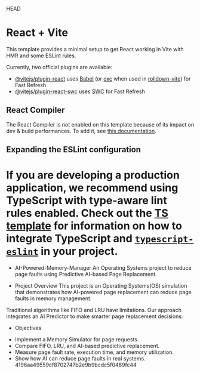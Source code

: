 HEAD
# React + Vite

This template provides a minimal setup to get React working in Vite with HMR and some ESLint rules.

Currently, two official plugins are available:

- [@vitejs/plugin-react](https://github.com/vitejs/vite-plugin-react/blob/main/packages/plugin-react) uses [Babel](https://babeljs.io/) (or [oxc](https://oxc.rs) when used in [rolldown-vite](https://vite.dev/guide/rolldown)) for Fast Refresh
- [@vitejs/plugin-react-swc](https://github.com/vitejs/vite-plugin-react/blob/main/packages/plugin-react-swc) uses [SWC](https://swc.rs/) for Fast Refresh

## React Compiler

The React Compiler is not enabled on this template because of its impact on dev & build performances. To add it, see [this documentation](https://react.dev/learn/react-compiler/installation).

## Expanding the ESLint configuration

If you are developing a production application, we recommend using TypeScript with type-aware lint rules enabled. Check out the [TS template](https://github.com/vitejs/vite/tree/main/packages/create-vite/template-react-ts) for information on how to integrate TypeScript and [`typescript-eslint`](https://typescript-eslint.io) in your project.
=======
* AI-Powered-Memory-Manager
An Operating Systems project to reduce page faults using Predictive AI-based Page Replacement.

* Project Overview
This project is an Operating Systems(OS) simulation that demonstrates how AI-powered page replacement can reduce page faults in memory management.

Traditional algorithms like FIFO and LRU have limitations. Our approach integrates an AI Predictor to make smarter page replacement decisions.

* Objectives
- Implement a Memory Simulator for page requests.
- Compare FIFO, LRU, and AI-based predictive replacement.
- Measure page fault rate, execution time, and memory utilization.
- Show how AI can reduce page faults in real systems.
4196aa49559cf8702747b2e9b9bcdc5f0489fc44
